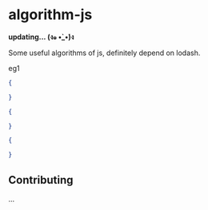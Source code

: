 algorithm-js
=========

<b>updating... (ง๑ •̀_•́)ง </b>

Some useful algorithms of js, definitely depend on lodash.



eg1

```json
{

}
```

```json
{

}
```

```json
{

}
```


## Contributing

...
